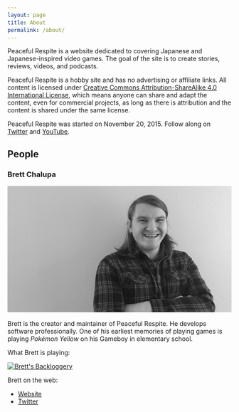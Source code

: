 ```yaml
---
layout: page
title: About
permalink: /about/
---
```


Peaceful Respite is a website dedicated to covering Japanese and
Japanese-inspired video games. The goal of the site is to create
stories, reviews, videos, and podcasts.

Peaceful Respite is a hobby site and has no advertising or affiliate
links. All content is licensed under [Creative Commons
Attribution-ShareAlike 4.0 International
License](http://creativecommons.org/licenses/by-sa/4.0/), which means
anyone can share and adapt the content, even for commercial
projects, as long as there is attribution and the content is shared
under the same license.

Peaceful Respite was started on November 20, 2015. Follow along on [Twitter](https://twitter.com/peacefulrespite) and [YouTube](https://www.youtube.com/channel/UCXPHEDTKuEwp_Tf_9y9J2qg).

## People

### Brett Chalupa

![Photo of Brett](/img/about_brett.jpg)

Brett is the creator and maintainer of Peaceful Respite. He develops
software professionally. One of his earliest memories of playing
games is playing _Pokémon Yellow_ on his Gameboy in elementary school.

What Brett is playing:

[![Brett's Backloggery](http://backloggery.com/brettchalupa/sig.gif)](http://backloggery.com/brettchalupa)

Brett on the web:

- [Website](http://www.brettchalupa.com)
- [Twitter](https://twitter.com/brettchalupa)
